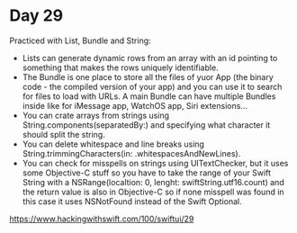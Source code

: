 # Day 29

Practiced with List, Bundle and String:
- Lists can generate dynamic rows from an array with an id pointing to something that makes the rows uniquely identifiable.
- The Bundle is one place to store all the files of yuor App (the binary code - the compiled version of your app) and you can use it to search for files to load with URLs. A main Bundle can have multiple Bundles inside like for iMessage app, WatchOS app, Siri extensions...
- You can crate arrays from strings using String.components(separatedBy:) and specifying what character it should split the string.
- You can delete whitespace and line breaks using String.trimmingCharacters(in: .whitespacesAndNewLines).
- You can check for misspells on strings using UITextChecker, but it uses some Objective-C stuff so you have to take the range of your Swift String with a NSRange(localtion: 0, lenght: swiftString.utf16.count) and the return value is also in Objective-C so if none misspell was found in this case it uses NSNotFound instead of the Swift Optional.

https://www.hackingwithswift.com/100/swiftui/29